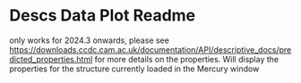 # Descs Data Plot Readme
only works for 2024.3 onwards, please see https://downloads.ccdc.cam.ac.uk/documentation/API/descriptive_docs/predicted_properties.html
for more details on the properties.
Will display the properties for the structure currently loaded in the Mercury window
